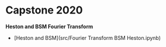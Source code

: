 # Capstone 2020
__Heston and BSM Fourier Transform__
- [Heston and BSM](src/Fourier Transform BSM Heston.ipynb)
